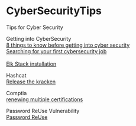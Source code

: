 # CyberSecurityTips
Tips for Cyber Security

Getting into CyberSecurity<br>
[8 things to know before getting into cyber security](https://doublepulsar.com/8-things-to-know-before-getting-into-cyber-security-ab9010a4ff1c)<br>
[Searching for your first cybersecurity job](https://www.peerlyst.com/posts/searching-for-your-first-cybersecurity-job-gary-hayslip-cissp-cisa-crisc-ccsk?utm_source=peerlyst_perspective&utm_medium=email&utm_content=peerlyst_post&utm_campaign=top_posts_on_peerlyst_this_week_05262020)<br><br>
[Elk Stack installation](https://www.peerlyst.com/posts/elk-stack-installation-and-shipping-data-ibrahim-ayadhi?trk=user_notification)<br>

Hashcat<br>
[Release the kracken](https://threat.tevora.com/release-the-kraken)

Comptia<br>
[renewing multiple certifications](https://www.comptia.org/continuing-education/learn/renewing-multiple-certifications)

Password ReUse Vulnerability<br>
[Password ReUse](https://web.archive.org/web/20210301075428/https://adminit.ucdavis.edu/tech-tips/what-password-reuse-and-why-it-security-problem)


